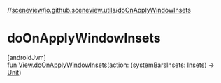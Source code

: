 //[sceneview](../../index.md)/[io.github.sceneview.utils](index.md)/[doOnApplyWindowInsets](do-on-apply-window-insets.md)

# doOnApplyWindowInsets

[androidJvm]\
fun [View](https://developer.android.com/reference/kotlin/android/view/View.html).[doOnApplyWindowInsets](do-on-apply-window-insets.md)(action: (systemBarsInsets: [Insets](https://developer.android.com/reference/kotlin/androidx/core/graphics/Insets.html)) -&gt; [Unit](https://kotlinlang.org/api/latest/jvm/stdlib/kotlin/-unit/index.html))

